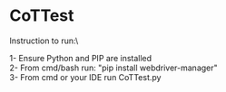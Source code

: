 # CoTTest

Instruction to run:\

1- Ensure Python and PIP are installed\
2- From cmd/bash run: "pip install webdriver-manager"\
3- From cmd or your IDE run CoTTest.py
